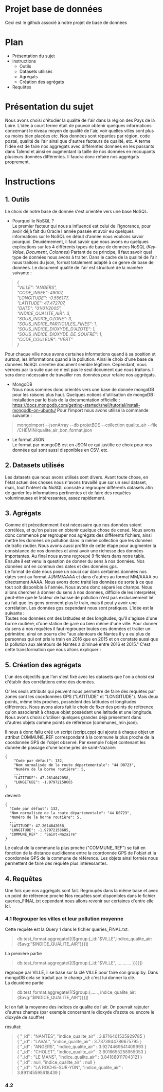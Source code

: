 # Projet base de données
Ceci est le github associé à notre projet de base de données

# Plan

* Présentation du sujet
* Instructions
  * Outils
  * Datasets utilisés
  * Agrégats 
  * Création des agrégats
* Requêtes



# Présentation du sujet

Nous avons choisi d'étudier la qualité de l'air dans la région des Pays de la Loire.
L'idée à court terme était de pouvoir obtenir quelques informations concernant le niveau moyen de qualité de l'air, voir quelles villes sont plus ou moins bien placées etc.
Nos données sont réparties par région, code postal, qualité de l'air ainsi que d'autres facteurs de qualité, etc.
A terme l'idée est de faire nos aggrégats avec différentes données en les passants dans Talend et ainsi en augmentant la taille de nos données en recoupants plusieurs données différentes.
Il faudra donc refaire nos aggrégats proprement.

# Instructions

## 1. Outils

Le choix de notre base de donnée s'est orientée vers une base NoSQL.
 * Pourquoi le NoSQL ? <br/>
Le premier facteur qui nous a influencé est celui de l'ignorance, pour avoir déjà fait du Oracle l'année passée et avoir eu quelques informations sur le NoSQL en début d'année nous voulions savoir pourquoi.
 Deuxièmement, il faut savoir que nous avons eu quelques explications sur les 4 différents types de base de données NoSQL (*Key-Value*, *Document*, *Colonnes*)
 Partant de ce principe, il faut savoir quel type de données nous avons à traiter. Dans le cadre de la qualité de l'air nous traitons du json, format totalement adapté à ce genre de base de données. Le document qualité de l'air est structuré de la manière suivante :

>   *{  <br/>
>    "VILLE": "ANGERS",  <br/>
>    "CODE_INSEE": 49007,  <br/>
>    "LONGITUDE": -0.556177,  <br/>
>    "LATITUDE": 47.472707, <br/>
>    "DATE": "01/01/2005", <br/>
>    "INDICE_QUALITE_AIR": 3, <br/>
>    "SOUS_INDICE_OZONE": 3, <br/>
>    "SOUS_INDICE_PARTICULES_FINES": 1, <br/>
>    "SOUS_INDICE_DIOXYDE_D'AZOTE": 1, <br/>
>    "SOUS_INDICE_DIOXYDE_DE_SOUFRE": 1, <br/>
>    "CODE_COULEUR": "VERT" <br/>
>    }* <br/>

 Pour chaque ville nous avons certaines informations quand à sa position et surtout, les informations quand à la pollution.
 Ainsi le choix d'une base de données NoSQL orientée document semble légitime.
 Cependant, nous verrons par la suite que ce n'est pas le seul document que nous traitons. Il sera donc nécessaire de travailler nos données pour refaire nos aggrégats.

   * MongoDB <br/>
   Nous nous sommes donc orientés vers une base de donnée mongoDB pour les raisons plus haut.
   Quelques notions d'utilisation de mongoDB :
   Installation par le biais de la documentation officielle : <a href="https://docs.mongodb.com/getting-started/shell/tutorial/install-mongodb-on-ubuntu/" > https://docs.mongodb.com/getting-started/shell/tutorial/install-mongodb-on-ubuntu/ </a>
   Pour l'import nous avons utilisé la commande suivante :
   >mongoimport --jsonArray --db projetBDE --collection qualite_air --file /CHEMIN/qualite_air_bon_format.json <br/>

   * Le format JSON <br/>
  Le format par mongoDB est en JSON ce qui justifie ce choix pour nos données qui sont aussi disponibles en CSV, etc.

## 2. Datasets utilisés

Les datasets que nous avons utilisés sont divers.
Avant toute chose, en l'état actuel des choses nous n'avons travaillé que sur un seul dataset, mais, tout l'intéret du NoSQL consiste à regrouper différents datasets afin de garder les informations pertinentes et de faire des requêtes volumineuses et intéressantes, assez rapidement.

## 3. Agrégats

Comme dit précedemment il est nécessaire que nos données soient corrélées, et qu'on puisse en obtenir quelque chose de censé.
Nous avons donc commencé par regrouper nos agrégats des différents fichiers, ainsi mettre les données de pollution dans la même collection que les données de trafic routier.
Nous avons aussi profité de cette étape pour augmenter la consistance de nos données et ainsi avoir une richesse des données importantes.
Au final nous avons regroupé 9 fichiers dans notre table.
Ensuite il est venu la question de donner du sens à nos données. Nos données ont en commun des dates et des données gps. <br/>
Le format de date nous pose un souci car dans certaines données nos dates sont au format JJ/MM/AAAA et dans d'autres au format MM/AAAA ou directement AAAA. Nous avons donc traité les données de sorte à ce que tout soit disponible à l'année. Nous avons donc séparé les champs.
Nous allons chercher à donner du sens à nos données, difficile de les interpréter, peut-être que le facteur de baisse de pollution n'est pas exclusivement lié au fait que les gens prennent plus le train, mais il peut y avoir une corrélation.
Les données gps cependant nous sont pratiques. L'idée est la suivante : <br/>
Toutes nos données ont des latitudes et des longitudes, qu'il s'agisse d'une borne routière, d'une station de gare ou bien même d'une ville.
Pour donner du sens à nos requêtes il faut regrouper toutes ces données et traiter un périmètre, ainsi on pourra dire "aux alentours de Nantes il y a eu plus de personnes qui ont pris le train en 2016 que en 2015 et on constate aussi que la pollution aux alentours de Nantes a diminué entre 2016 et 2015."
C'est cette transformation que nous allons expliquer :


## 5. Création des agrégats

L'un des objectifs que l'on s'est fixé avec les datasets que l'on a choisi est d'établir des corrélations entre des données.

Or les seuls attributs qui peuvent nous permettre de faire des requêtes par zones sont les coordonnées GPS ("LATITUDE" et "LONGITUDE"). Mais deux points, même très proches, possèdent des latitudes et longitudes différentes. Nous avons alors fait le choix de fixer des points de référence qu'on associerait à chaque objet possédant une latitude et une longitude. Nous avons choisi d'utiliser quelques grandes déjà présentent dans d'autres objets comme points de référence (communes\_min.json).

Il nous à donc fallu créé un script (script.cpp) qui ajoute à chaque objet un attribut COMMUNE\_REF correspondant à la commune la plus proche de la coordonnée GPS de l'objet observé. Par exemple l'objet contenant les donnée de passage d'une borne près de saint-Nazaire:

    {
        "Code par défaut": 132,
        "Nom normalisée de la route départementale": "44 D0723",
        "Numéro de la borne routière": 5,
        ...
        "LATITUDE": 47.2614042058,
        "LONGITUDE": -1.97972158605
    }

devient:

    {
      "Code par défaut": 132,
      "Nom normalisée de la route départementale": "44 D0723",
      "Numéro de la borne routière": 5,
      ...
      "LATITUDE": 47.2614042058,
      "LONGITUDE": -1.97972158605,
      "COMMUNE_REF" : "Saint-Nazaire"
    }

Le calcul de la commune la plus proche ("COMMUNE\_REF") se fait en fonction de la distance euclidienne entre la coordonnée GPS de l'objet et la coordonnée GPS de la commune de référence. Les objets ainsi formés nous permettent de faire des requête plus intéressantes.


## 4. Requêtes

Une fois que nos aggrégats sont fait. Regroupés dans la même base et avec un point de référence proche
Nos requêtes sont disponibles dans le fichier queries_FINAL.txt cependant nous allons revenir sur certaines d'entre elle ici.

### 4.1 Regrouper les villes et leur pollution moyenne

Cette requête est la Query 1 dans le fichier queries_FINAL.txt.

> db.test_format.aggregate([{$group:{_id:"$VILLE",indice_qualite_air:{$avg:"$INDICE_QUALITE_AIR"}}}]) <br/>

La première partie
> db.test_format.aggregate([{$group:{_id:"$VILLE", ........... }}}}]) <br/>


regroupe par VILLE, il se base sur la clé VILLE pour faire son group by. Dans mongoDB cela se traduit par le champ _id: c'est lui donner la clé.<br/>
La deuxième partie
> db.test_format.aggregate([{$group:{......, indice_qualite_air:{$avg:"$INDICE_QUALITE_AIR"}}}]) <br/>


Ici on fait la moyenne des indices de qualite de l'air. On pourrait rajouter d'autres champs (par exemple concernant le dioxyde d'azote ou encore le dioxyde de souffre)

résultat:
> { "_id" : "NANTES", "indice_qualite_air" : 3.8716401535929785 } <br/>
> { "_id" : "LAVAL", "indice_qualite_air" : 3.7373944786675795 } <br/>
> { "_id" : "ANGERS", "indice_qualite_air" : 3.9274469541409993 } <br/>
> { "_id" : "CHOLET", "indice_qualite_air" : 3.9016655258955053 } <br/>
> { "_id" : "LE MANS", "indice_qualite_air" : 3.841889117043121 } <br/>
> { "_id" : null, "indice_qualite_air" : null } <br/>
> { "_id" : "LA ROCHE-SUR-YON", "indice_qualite_air" : 3.891145595618439 } <br/>


### 4.2
